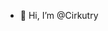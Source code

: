 - 👋 Hi, I’m @Cirkutry


<!---
Cirkutry/Cirkutry is a ✨ special ✨ repository because its `README.md` (this file) appears on your GitHub profile.
You can click the Preview link to take a look at your changes.
--->
